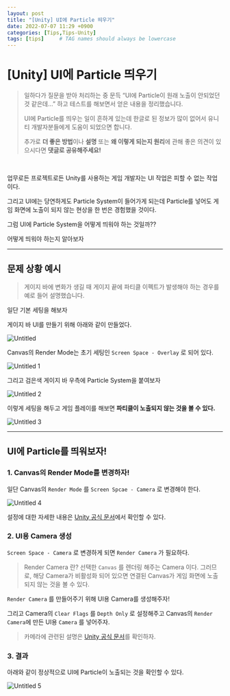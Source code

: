 ```yaml
---
layout: post
title: "[Unity] UI에 Particle 띄우기"
date: 2022-07-07 11:29 +0900
categories: [Tips,Tips-Unity]
tags: [tips]     # TAG names should always be lowercase
---
```


# [Unity] UI에 Particle 띄우기

> 일하다가 질문을 받아 처리하는 중 문득 “UI에 Particle이 원래 노출이 안되었던 것 같은데…” 
하고 테스트를 해보면서 얻은 내용을 정리했습니다.
> 
> 
> 
> UI에 Particle를 띄우는 일이 흔하게 있는데
> 한글로 된 정보가 많이 없어서 유니티 개발자분들에게 도움이 되었으면 합니다.
> 
> 추가로
> **더 좋은 방법**이나 **설명** 또는 **왜 이렇게 되는지 원리**에 관해 좋은 의견이 있으시다면 **댓글로 공유해주세요!**

<br>

업무로든 프로젝트로든 Unity를 사용하는 게임 개발자는 UI 작업은 피할 수 없는 작업이다.

그리고 UI에는 당연하게도 Particle System이 들어가게 되는데 Particle를 넣어도 게임 화면에 노출이 되지 않는 현상을 한 번은 경험했을 것이다.

그럼 UI에 Particle System을 어떻게 띄워야 하는 것일까??

어떻게 띄워야 하는지 알아보자

---

## 문제 상황 예시

> 게이지 바에 변화가 생길 때 게이지 끝에 파티클 이펙트가 발생해야 하는 경우를 예로 들어 설명했습니다.
> 

일단 기본 세팅을 해보자

게이지 바 UI를 만들기 위해 아래와 같이 만들었다.

![Untitled](https://user-images.githubusercontent.com/48194683/177677753-ae3cfb28-be18-4f73-b7be-e859418a5f8d.png)  


Canvas의 Render Mode는 초기 세팅인 `Screen Space - Overlay` 로 되어 있다.

![Untitled 1](https://user-images.githubusercontent.com/48194683/177677776-b6c80267-cf5b-4639-a4fd-e9388f4f9a44.png)  


그리고 검은색 게이지 바 우측에 Particle System을 붙여보자

![Untitled 2](https://user-images.githubusercontent.com/48194683/177677831-d4f815f4-c8c6-4c81-a03a-fffba32faa6b.png)  

이렇게 세팅을 해두고 게임 플레이를 해보면 **파티클이 노출되지 않는 것을 볼 수 있다.**

![Untitled 3](https://user-images.githubusercontent.com/48194683/177677834-c8e0d50b-2f24-4c13-85da-8191d6b023c5.png)  

---

## UI에 Particle를 띄워보자!

### 1. Canvas의 Render Mode를 변경하자!

일단 Canvas의 `Render Mode` 를 `Screen Spcae - Camera` 로 변경해야 한다.

![Untitled 4](https://user-images.githubusercontent.com/48194683/177677852-76488023-eae3-4ddc-a055-579a89194aa9.png)  


설정에 대한 자세한 내용은 [Unity 공식 문서](https://docs.unity3d.com/kr/530/Manual/UICanvas.html)에서 확인할 수 있다.

### 2. UI용 Camera 생성

`Screen Space - Camera` 로 변경하게 되면 `Render Camera` 가 필요하다.

> Render Camera 란?
선택한 `Canvas` 를 렌더링 해주는 Camera 이다.
그러므로, 해당 Camera가 비활성화 되어 있으면 연결된 Canvas가 게임 화면에 노출되지 않는 것을 볼 수 있다.
> 

`Render Camera` 를 만들어주기 위해 UI용 Camera를 생성해주자!

그리고 Camera의 `Clear Flags` 를 `Depth Only` 로 설정해주고 Canvas의 `Render Camera`에 만든 UI용 `Camera` 를 넣어주자.

> 카메라에 관련된 설명은 [Unity 공식 문서](https://docs.unity3d.com/kr/2018.4/Manual/class-Camera.html)를 확인하자.
> 

### 3. 결과

아래와 같이 정상적으로 UI에 Particle이 노출되는 것을 확인할 수 있다.

![Untitled 5](https://user-images.githubusercontent.com/48194683/177677886-2c140c07-628b-4872-a425-89a0a43fdf62.png)
